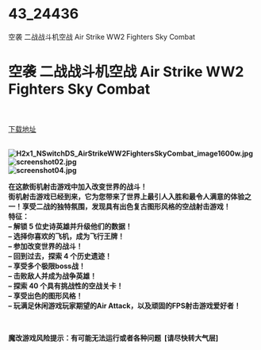 # 43_24436
空袭 二战战斗机空战 Air Strike WW2 Fighters Sky Combat
# 空袭 二战战斗机空战 Air Strike WW2 Fighters Sky Combat
 <br/></br>
[下载地址](https://www.switch520.cc/article/24436 "下载地址")
<br/></br>

<p><strong><img title="H2x1_NSwitchDS_AirStrikeWW2FightersSkyCombat_image1600w.jpg" src="https://www.switch520.cc/muke_img/2021_11_11_ddf6e79f7450e.jpg" alt="H2x1_NSwitchDS_AirStrikeWW2FightersSkyCombat_image1600w.jpg"></strong><br>
<strong><img title="screenshot02.jpg" src="https://www.switch520.cc/muke_img/2021_11_11_24cff25e5eb4f.jpg" alt="screenshot02.jpg"></strong><br>
<strong><img title="screenshot04.jpg" src="https://www.switch520.cc/muke_img/2021_11_11_26e8e50b6f2d5.jpg" alt="screenshot04.jpg">&nbsp;</strong></p>
<p><strong>在这款街机射击游戏中加入改变世界的战斗！</strong><br>
<strong>街机射击游戏已经到来，它为您带来了世界上最引人入胜和最令人满意的体验之一！享受二战的独特氛围，发现具有出色复古图形风格的空战射击游戏！</strong><br>
<strong>特征：</strong><br>
<strong>– 解锁 5 位史诗英雄并升级他们的数据！</strong><br>
<strong>– 选择你喜欢的飞机，成为飞行王牌！</strong><br>
<strong>– 参加改变世界的战斗！</strong><br>
<strong>– 回到过去，探索 4 个历史遗迹！</strong><br>
<strong>– 享受多个极限boss战！</strong><br>
<strong>– 击败敌人并成为战争英雄！</strong><br>
<strong>– 探索 40 个具有挑战性的空战关卡！</strong><br>
<strong>– 享受出色的图形风格！</strong><br>
<strong>– 玩满足休闲游戏玩家期望的Air Attack，以及顽固的FPS射击游戏爱好者！</strong></p>
<p>&nbsp;</p>
<p><strong>魔改游戏风险提示：有可能无法运行或者各种问题 &nbsp;[请尽快转大气层]</strong></p>



